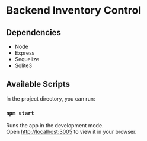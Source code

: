 # Backend Inventory Control

## Dependencies
- Node
- Express
- Sequelize
- Sqlite3

## Available Scripts

In the project directory, you can run:

### `npm start`

Runs the app in the development mode.\
Open [http://localhost:3005](http://localhost:3005) to view it in your browser.
